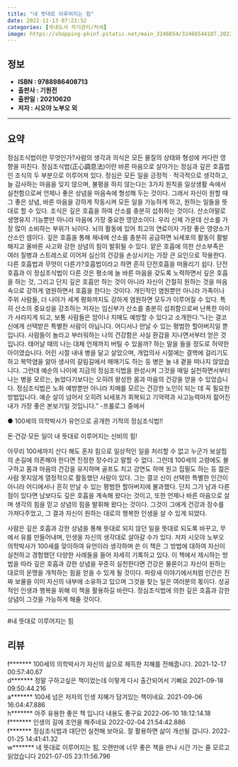 ```yaml
---
title: "내 뜻대로 이루어지는 힘"
date: 2022-11-13 07:21:52
categories: [국내도서 자기관리/처세]
image: https://shopping-phinf.pstatic.net/main_3246654/32466544187.20221019115909.jpg
---
```


## **정보**

- **ISBN : 9788986408713**
- **출판사 : 기원전**
- **출판일 : 20210620**
- **저자 : 시오야 노부오 외**

------



## **요약**

정심조식법이란 무엇인가?사람의 생각과 의식은 모든 물질의 상태와 형성에 커다란 영향을 미친다. 정심조식법(正心調息法)이란 바른 마음으로 살아가는 정심과 깊은 호흡법인 조식의 두 부분으로 이루어져 있다. 정심은 모든 일을 긍정적ㆍ적극적으로 생각하고, 늘 감사하는 마음을 잊지 않으며, 불평을 하지 않는다는 3가지 원칙을 일상생활 속에서 실천함으로써 언제나 좋은 상념을 마음속에 형성해 두는 것이다. 그래서 자신이 원할 때 그 좋은 상념, 바른 마음을 강하게 작동시켜 모든 일을 가능하게 하고, 원하는 일들을 뜻대로 할 수 있다. 조식은 깊은 호흡을 하여 산소를 충분히 섭취하는 것이다. 산소야말로 생명유지 기능뿐만 아니라 마음에 가장 중요한 영양소이다. 우리 신체 가운데 산소를 가장 많이 소비하는 부위가 뇌이다. 뇌의 활동에 있어 최고의 연료이자 가장 좋은 영양소가 산소인 셈이다. 깊은 호흡을 통해 체내에 산소를 충분히 공급하면 뇌세포의 활동이 활발해지고 올바른 사고와 강한 상념의 힘이 발휘될 수 있다. 얕은 호흡에 의한 산소부족은 여러 질병과 스트레스로 이어져 심신의 건강을 손상시키는 가장 큰 요인으로 작용한다.다른 호흡법과 무엇이 다른가?호흡법이라고 하면 흔히 단전호흡을 떠올리기 쉽다. 단전호흡과 이 정심조식법이 다른 것은 평소에 늘 바른 마음을 갖도록 노력하면서 깊은 호흡을 하는 것, 그리고 단지 깊은 호흡만 하는 것이 아니라 자신이 간절히 원하는 것을 마음속으로 강하게 염원하면서 호흡을 한다는 것이다. 개인적인 염원뿐만 아니라 가족이나 주위 사람들, 더 나아가 세계 평화까지도 강하게 염원하면 모두가 이루어질 수 있다. 특히 산소의 중요성을 강조하는 저자는 임신부가 산소를 충분히 섭취함으로써 난폭한 아이가 사라지게 되고, 보통 사람들은 암이나 치매도 예방할 수 있다고 소개한다.“나는 결코 신에게 선택받은 특별한 사람이 아닙니다. 어디서나 만날 수 있는 평범한 할아버지일 뿐입니다. 사람들이 놀라고 부러워하는 나의 건강함은 사실 환갑을 지나면서부터 얻은 것입니다. 태어날 때의 나는 대체 언제까지 버틸 수 있을까? 하는 말을 들을 정도로 허약한 아이였습니다. 어린 시절 내내 병을 달고 살았으며, 개업의사 시절에는 결핵에 걸리기도 하고 복막염을 앓아 생사의 갈림길에서 헤매기도 하는 등 병은 늘 내 곁을 떠나지 않았습니다. 그런데 예순의 나이에 지금의 정심조식법을 완성시켜 그것을 매일 실천하면서부터 나는 병을 모르는, 늙었다기보다는 오히려 왕성한 몸과 마음의 건강을 얻을 수 있었습니다. 정심조식법은 노화 예방뿐만 아니라 치매를 모르는 건강한 노인이 되는 데 꼭 필요한 방법입니다. 예순 살이 넘어서 오히려 뇌세포가 회복되고 기억력과 사고능력마저 젊어진 내가 가장 좋은 본보기일 것입니다.” -프롤로그 중에서

● 100세의 의학박사가 유언으로 공개한 
기적의 정심조식법!!

돈·건강·모든 일이 내 뜻대로 이루어지는 신비의 힘!

아무리 100세까지 산다 해도 혼자 힘으로 일상적인 일을 처리할 수 없고 누군가 보살핌의 손길에 의존해야 한다면 진정한 장수라고 말할 수 없다. 그런데 100세의 고령에도 불구하고 몸과 마음의 건강을 유지하며 골프도 치고 강연도 하며 원고 집필도 하는 등 젊은 사람 못지않게 열정적으로 활동했던 사람이 있다. 그는 결코 신이 선택한 특별한 인간이 아니라 어디에서나 흔히 만날 수 있는 평범한 할아버지에 불과했다. 단지 그가 남과 다른 점이 있다면 남보다도 깊은 호흡을 계속해 왔다는 것이고, 또한 언제나 바른 마음으로 살며 생각의 힘을 믿고 상념의 힘을 발휘해 왔다는 것이다. 그것이 그에게 건강과 장수를 가져다주었고, 그 결과 자신이 원하는 대로의 행복한 인생을 살 수 있게 되었다. 

사람은 깊은 호흡과 강한 상념을 통해 뜻대로 되지 않던 일을 뜻대로 되도록 바꾸고, 무에서 유를 만들어내며, 인생을 자신의 생각대로 살아갈 수가 있다. 저자 시오야 노부오 의학박사가 100세를 맞이하여 유언이라 생각하며 쓴 이 책은 그 방법에 대하여 자신이 실천하고 경험했던 다양한 사례들을 들어 자세히 기록하고 있다. 이 책에서 제시하는 방법을 따라 깊은 호흡과 강한 상념을 꾸준히 실천한다면 건강은 물론이고 자신이 원하는 대로의 운명을 개척하는 힘을 얻을 수 있게 될 것이다. 파랑새 이야기에서처럼 인간은 진짜 보물을 이미 자신의 내부에 소유하고 있으며 그것을 찾는 일은 여러분의 몫이다. 성공적인 인생과 행복을 위해 이 책을 활용하길 바란다. 정심조식법에 의한 깊은 호흡과 강한 상념이 그것을 가능하게 해줄 것이다.



------

#내 뜻대로 이루어지는 힘


## **리뷰** 

  f******* 100세의 의학박사가 자신의 삶으로 체득한 지혜를 전해줍니다. 2021-12-17 00:57:40.67 <br/>  d******* 정말 구하고싶은 책이었는데 이렇게 다시 출간되어서 기뻐요 2021-09-18 09:50:44.216 <br/>  a******* 100세 넘은 저자의 인생 지혜가 담겨있는 책이네요. 2021-09-06 16:04:47.886 <br/>  h******* 아주 유용한 좋은 책 입니다  내용도 좋구요 2022-06-10 18:12:14.18 <br/>  f******* 인생의 길에 조언을 해주네요 2022-02-04 21:54:42.886 <br/>  f******* 정심조식법과 대단언 실천해 보아요.
잘 활용하면 삶이 개선될 겁니다. 2022-01-25 14:41:41.32 <br/>  w******* 네 뜻대로 이루어지는 힘, 
오랜만에 너무 좋은 책을 만나
시간 가는 줄 모르고 읽었습니다 2021-07-05 23:11:56.796 <br/>